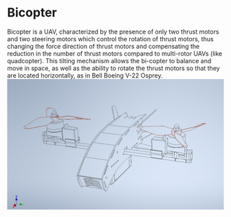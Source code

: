 # Bicopter
Bicopter is a UAV, characterized by the presence of only two thrust motors and two steering motors which control the rotation of thrust motors, thus changing the force direction of thrust motors and
compensating the reduction in the number of thrust motors compared to multi-rotor UAVs (like quadcopter). This tilting mechanism allows the bi-copter to balance and move in space, as well as the ability to rotate the thrust motors so that they are located horizontally, as in Bell Boeing V-22 Osprey.
![alt text](https://github.com/Ihab-Asaad/Bicopter/blob/master/images/bicopter.PNG)

